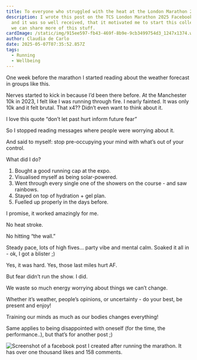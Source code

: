 ```yaml
---
title: To everyone who struggled with the heat at the London Marathon 2025
description: I wrote this post on the TCS London Marathon 2025 Facebook group,
  and it was so well received, that it motivated me to start this collective so
  we can share more of this stuff.
cardImage: /static/img/915ee597-fb43-469f-8b9e-9cb3499754d3_1247x1374.webp
author: Claudia de Carlo
date: 2025-05-07T07:35:52.857Z
tags:
  - Running
  - Wellbeing
---
```

One week before the marathon I started reading about the weather forecast in groups like this.

Nerves started to kick in because I’d been there before. At the Manchester 10k in 2023, I felt like I was running through fire. I nearly fainted. It was only 10k and it felt brutal. That x4?? Didn’t even want to think about it.

I love this quote “don’t let past hurt inform future fear”

So I stopped reading messages where people were worrying about it.

And said to myself: stop pre-occupying your mind with what’s out of your control.

What did I do?

1. Bought a good running cap at the expo.
2. Visualised myself as being solar-powered.
3. Went through every single one of the showers on the course - and saw rainbows.
4. Stayed on top of hydration + gel plan.
5. Fuelled up properly in the days before.

I promise, it worked amazingly for me.

No heat stroke.

No hitting “the wall.”

Steady pace, lots of high fives… party vibe and mental calm. Soaked it all in - ok, I got a blister ;)

Yes, it was hard. Yes, those last miles hurt AF.

But fear didn’t run the show. I did.

We waste so much energy worrying about things we can’t change.

Whether it’s weather, people’s opinions, or uncertainty - do your best, be present and enjoy!

Training our minds as much as our bodies changes everything!

Same applies to being disappointed with oneself (for the time, the performance..), but that’s for another post ;)

![Screenshot of a facebook post I created after running the marathon. It has over one thousand likes and 158 comments.](/static/img/915ee597-fb43-469f-8b9e-9cb3499754d3_1247x1374.webp)